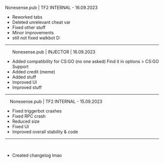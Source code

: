 Nonesense.pub | TF2 INTERNAL - 16.09.2023

- Reworked tabs
- Deleted unrelevant cheat var
- Fixed other stuff
- Minor improvements
- still not fixed walkbot D:
‎ 
‎ 
‎ 
‎ 
*******************************************************
‎ 
‎ ‎ 
‎ ‎ 
‎ 
Nonesense.pub | INJECTOR | 16.09.2023

- Added compatibility for CS:GO (no one asked)
 Find it in options > CS:GO Support
- Added credit (meme)
- Added stuff
- Improved UI
- Improved stuff




*******************************************************
‎ 
‎ 
‎ 
‎ 
Nonesense.pub | TF2 INTERNAL - 15.09.2023

- Fixed triggerbot crashes
- Fixed RPC crash
- Reduced size
- Fixed UI
- Improved overall stability & code
‎ 
‎ 
‎ 
‎ 
‎ 
*******************************************************
‎ 
‎ 
‎ ‎ 
‎ 
+ Created changelog lmao
‎ 
